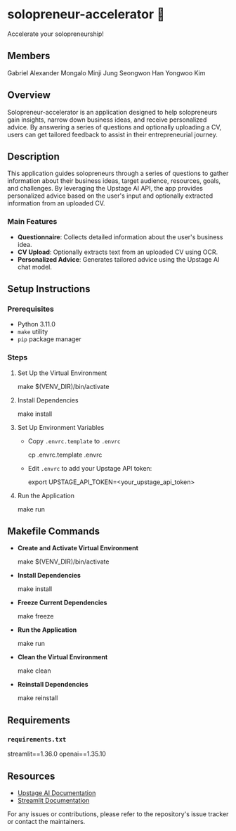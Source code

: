 # solopreneur-accelerator 🚀

Accelerate your solopreneurship!

## Members

Gabriel Alexander Mongalo
Minji Jung
Seongwon Han
Yongwoo Kim

## Overview

Solopreneur-accelerator is an application designed to help solopreneurs gain insights, narrow down business ideas, and receive personalized advice. By answering a series of questions and optionally uploading a CV, users can get tailored feedback to assist in their entrepreneurial journey.

## Description

This application guides solopreneurs through a series of questions to gather information about their business ideas, target audience, resources, goals, and challenges. By leveraging the Upstage AI API, the app provides personalized advice based on the user's input and optionally extracted information from an uploaded CV.

### Main Features

- **Questionnaire**: Collects detailed information about the user's business idea.
- **CV Upload**: Optionally extracts text from an uploaded CV using OCR.
- **Personalized Advice**: Generates tailored advice using the Upstage AI chat model.

## Setup Instructions

### Prerequisites

- Python 3.11.0
- `make` utility
- `pip` package manager

### Steps

1. Set Up the Virtual Environment

   make $(VENV_DIR)/bin/activate

2. Install Dependencies

   make install

3. Set Up Environment Variables

   - Copy `.envrc.template` to `.envrc`

     cp .envrc.template .envrc

   - Edit `.envrc` to add your Upstage API token:

     export UPSTAGE_API_TOKEN=<your_upstage_api_token>

4. Run the Application

   make run

## Makefile Commands

- **Create and Activate Virtual Environment**

  make $(VENV_DIR)/bin/activate

- **Install Dependencies**

  make install

- **Freeze Current Dependencies**

  make freeze

- **Run the Application**

  make run

- **Clean the Virtual Environment**

  make clean

- **Reinstall Dependencies**

  make reinstall

## Requirements

### `requirements.txt`

streamlit==1.36.0
openai==1.35.10

## Resources

- [Upstage AI Documentation](https://developers.upstage.ai/)
- [Streamlit Documentation](https://docs.streamlit.io/)

For any issues or contributions, please refer to the repository's issue tracker or contact the maintainers.
